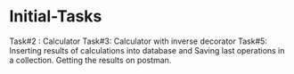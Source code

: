 # Initial-Tasks
Task#2 : Calculator
Task#3: Calculator with inverse decorator
Task#5: Inserting results of calculations into database and Saving last operations in a collection. Getting the results on postman.
